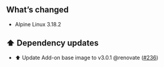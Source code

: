 ## What’s changed

- Alpine Linux 3.18.2

## ⬆️ Dependency updates

- ⬆️ Update Add-on base image to v3.0.1 @renovate ([#236](https://github.com/erik73/addon-mail/pull/236))
